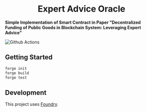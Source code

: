 # <h1 align="center"> Expert Advice Oracle </h1>

**Simple Implementation of Smart Contract in Paper "Decentralized Funding of Public Goods in Blockchain System: Leveraging Expert Advice"**

![Github Actions](https://github.com/foundry-rs/forge-template/workflows/CI/badge.svg)

## Getting Started

```sh
forge init
forge build
forge test
```
## Development

This project uses [Foundry](https://getfoundry.sh). 
